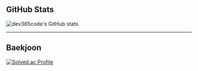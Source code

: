 ## GitHub Stats
![dev365code's GitHub stats](https://github-readme-stats.vercel.app/api?username=dev365code&show_icons=true&theme=radical)

---

## Baekjoon
[![Solved.ac Profile](http://mazassumnida.wtf/api/v2/generate_badge?boj=zero8004paz)](https://solved.ac/zero8004paz)
